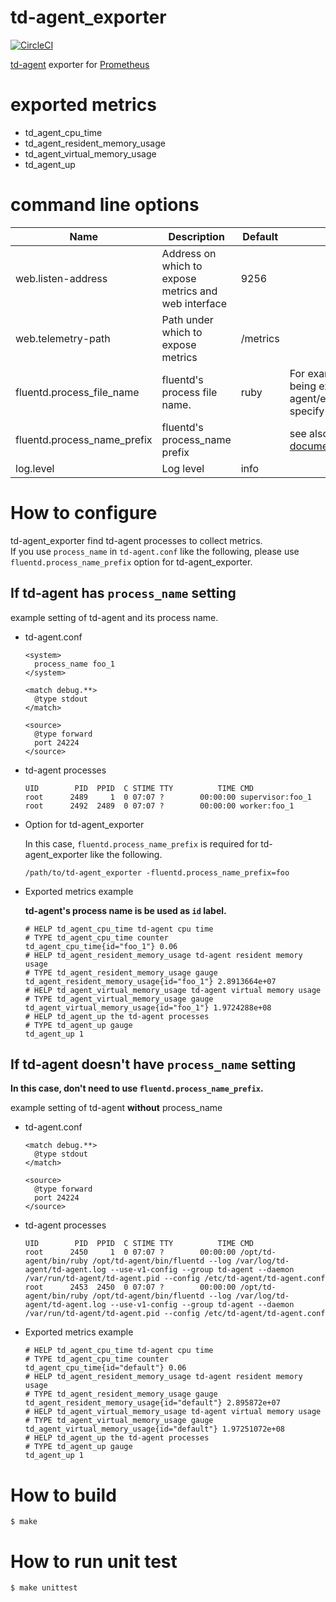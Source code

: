 # td-agent_exporter

[![CircleCI](https://circleci.com/gh/matsumana/td-agent_exporter/tree/master.svg?style=shield)](https://circleci.com/gh/matsumana/td-agent_exporter/tree/master)

[td-agent](https://docs.treasuredata.com/articles/td-agent) exporter for [Prometheus](https://prometheus.io/)

# exported metrics

- td_agent_cpu_time
- td_agent_resident_memory_usage
- td_agent_virtual_memory_usage
- td_agent_up

# command line options

Name     | Description | Default | note
---------|-------------|----|----
web.listen-address | Address on which to expose metrics and web interface | 9256 |
web.telemetry-path | Path under which to expose metrics | /metrics |
fluentd.process_file_name | fluentd's process file name. | ruby | For example, td-agent is being executed from /opt/td-agent/embedded/bin/fluentd, specify "fluentd".
fluentd.process_name_prefix | fluentd's process_name prefix | | see also: [Fluentd official documentation](http://docs.fluentd.org/v0.12/articles/config-file#processname)
log.level | Log level | info |

# How to configure

td-agent_exporter find td-agent processes to collect metrics.  
If you use `process_name` in `td-agent.conf` like the following, please use `fluentd.process_name_prefix` option for td-agent_exporter.

## If td-agent has `process_name` setting

example setting of td-agent and its process name.

- td-agent.conf
  ```
  <system>
    process_name foo_1
  </system>

  <match debug.**>
    @type stdout
  </match>

  <source>
    @type forward
    port 24224
  </source>
  ```

- td-agent processes

  ```
  UID        PID  PPID  C STIME TTY          TIME CMD
  root      2489     1  0 07:07 ?        00:00:00 supervisor:foo_1
  root      2492  2489  0 07:07 ?        00:00:00 worker:foo_1
  ```

- Option for td-agent_exporter

  In this case, `fluentd.process_name_prefix` is required for td-agent_exporter like the following.

  ```
  /path/to/td-agent_exporter -fluentd.process_name_prefix=foo
  ```

- Exported metrics example

  __td-agent's process name is be used as `id` label.__

  ```
  # HELP td_agent_cpu_time td-agent cpu time
  # TYPE td_agent_cpu_time counter
  td_agent_cpu_time{id="foo_1"} 0.06
  # HELP td_agent_resident_memory_usage td-agent resident memory usage
  # TYPE td_agent_resident_memory_usage gauge
  td_agent_resident_memory_usage{id="foo_1"} 2.8913664e+07
  # HELP td_agent_virtual_memory_usage td-agent virtual memory usage
  # TYPE td_agent_virtual_memory_usage gauge
  td_agent_virtual_memory_usage{id="foo_1"} 1.9724288e+08
  # HELP td_agent_up the td-agent processes
  # TYPE td_agent_up gauge
  td_agent_up 1
  ```

## If td-agent doesn't have `process_name` setting

__In this case, don't need to use `fluentd.process_name_prefix`.__

example setting of td-agent __without__ process_name

- td-agent.conf

  ```
  <match debug.**>
    @type stdout
  </match>

  <source>
    @type forward
    port 24224
  </source>
  ```

- td-agent processes

  ```
  UID        PID  PPID  C STIME TTY          TIME CMD
  root      2450     1  0 07:07 ?        00:00:00 /opt/td-agent/bin/ruby /opt/td-agent/bin/fluentd --log /var/log/td-agent/td-agent.log --use-v1-config --group td-agent --daemon /var/run/td-agent/td-agent.pid --config /etc/td-agent/td-agent.conf
  root      2453  2450  0 07:07 ?        00:00:00 /opt/td-agent/bin/ruby /opt/td-agent/bin/fluentd --log /var/log/td-agent/td-agent.log --use-v1-config --group td-agent --daemon /var/run/td-agent/td-agent.pid --config /etc/td-agent/td-agent.conf
  ```

- Exported metrics example

  ```
  # HELP td_agent_cpu_time td-agent cpu time
  # TYPE td_agent_cpu_time counter
  td_agent_cpu_time{id="default"} 0.06
  # HELP td_agent_resident_memory_usage td-agent resident memory usage
  # TYPE td_agent_resident_memory_usage gauge
  td_agent_resident_memory_usage{id="default"} 2.895872e+07
  # HELP td_agent_virtual_memory_usage td-agent virtual memory usage
  # TYPE td_agent_virtual_memory_usage gauge
  td_agent_virtual_memory_usage{id="default"} 1.97251072e+08
  # HELP td_agent_up the td-agent processes
  # TYPE td_agent_up gauge
  td_agent_up 1
  ```

# How to build

```
$ make
```

# How to run unit test

```
$ make unittest
```
